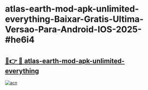 # atlas-earth-mod-apk-unlimited-everything-Baixar-Gratis-Ultima-Versao-Para-Android-IOS-2025-#he6i4

# <h2><a href="https://ainizakaria.my?title=atlas-earth-mod-apk-unlimited-everything&ref=24M">🔗👉 🔴 atlas-earth-mod-apk-unlimited-everything</a></h2>

[![acn](https://github.com/user-attachments/assets/0f9c940e-d8b0-45ae-aac7-cd30a18b3e1c)](https://ainizakaria.my?title=atlas-earth-mod-apk-unlimited-everything&ref=24M)

